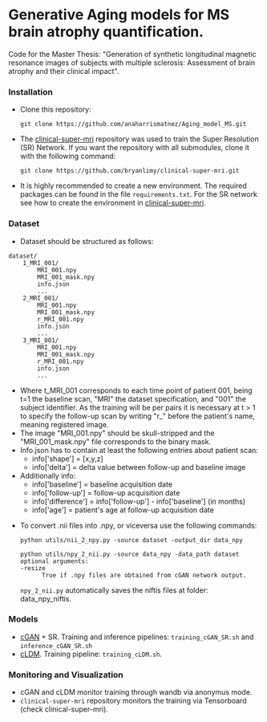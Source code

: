 # Generative Aging models for MS brain atrophy quantification.

Code for the Master Thesis: "Generation of synthetic longitudinal magnetic resonance images of subjects with multiple sclerosis: Assessment of brain atrophy and their clinical impact".


### Installation 
- Clone this repository:
  ```
  git clone https://github.com/anaharrismatnez/Aging_model_MS.git
  ```
- The [clinical-super-mri](https://github.com/bryanlimy/clinical-super-mri/tree/main) repository was used to train the Super Resolution (SR) Network. If you want the repository with all submodules, clone it with the following command:
  ```
  git clone https://github.com/bryanlimy/clinical-super-mri.git
  ```
- It is highly recommended to create a new environment. The required packages can be found in the file `requirements.txt`. For the SR network see how to create the environment in [clinical-super-mri](https://github.com/bryanlimy/clinical-super-mri/tree/main).


### Dataset

* Dataset should be structured as follows:
```
dataset/
    1_MRI_001/
        MRI_001.npy
        MRI_001_mask.npy
        info.json
        ...
    2_MRI_001/
        MRI_001.npy
        MRI_001_mask.npy
        r_MRI_001.npy
        info.json
        ...
    3_MRI_001/
        MRI_001.npy
        MRI_001_mask.npy
        r_MRI_001.npy
        info.json
        ...
  ```

- Where t_MRI_001 corresponds to each time point of patient 001, being t=1 the baseline scan, "MRI" the dataset specification, and "001" the subject identifier. As the training will be per pairs it is necessary at t > 1 to specify the follow-up scan by writing "r_" before the patient's name, meaning registered image. 
- The image "MRI_001.npy" should be skull-stripped and the "MRI_001_mask.npy" file corresponds to the binary mask.
- Info.json has to contain at least the following entries about patient scan:
  - info['shape'] = [x,y,z]
  - info['delta'] = delta value between follow-up and baseline image
- Additionally info:
  - info['baseline'] = baseline acquisition date
  - info['follow-up'] = follow-up acquisition date
  - info['difference'] = info['follow-up'] - info['baseline'] (in months)
  - info['age'] = patient's age at follow-up acquisition date

* To convert .nii files into .npy, or viceversa use the following commands:
  ```
  python utils/nii_2_npy.py -source dataset -output_dir data_npy
  ```
  ```
  python utils/npy_2_nii.py -source data_npy -data_path dataset 
  optional arguments:
  -resize
        True if .npy files are obtained from cGAN network output.

  ```
  `npy_2_nii.py` automatically saves the niftis files at folder: data_npy_niftis. 
### Models 
- [cGAN](https://github.com/anaharrismatnez/Aging_model_MS/tree/main/cGAN) + SR. Training and inference pipelines: `training_cGAN_SR.sh` and `inference_cGAN_SR.sh` 
- [cLDM](https://github.com/anaharrismatnez/Aging_model_MS/tree/main/cLDM). Training pipeline: `training_cLDM.sh`.
  
### Monitoring and Visualization 
- cGAN and cLDM monitor training through wandb via anonymus mode. 
- `clinical-super-mri` repository monitors the training via Tensorboard (check clinical-super-mri).


